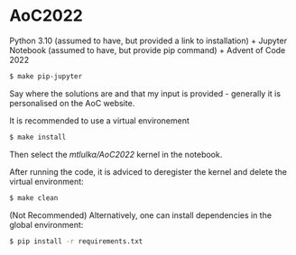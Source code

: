 # AoC2022

Python 3.10 (assumed to have, but provided a link to installation) + Jupyter Notebook (assumed to have, but provide pip command) + Advent of Code 2022

```sh
$ make pip-jupyter
```

Say where the solutions are and that my input is provided - generally it is personalised on the AoC website.

It is recommended to use a virtual environement
```sh
$ make install
```
Then select the *mtlulka/AoC2022* kernel in the notebook.

After running the code, it is adviced to deregister the kernel and delete the virtual environment:
```sh
$ make clean
```

(Not Recommended) Alternatively, one can install dependencies in the global environment:
```sh
$ pip install -r requirements.txt
```